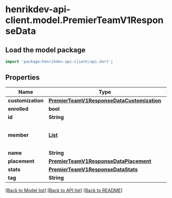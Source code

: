 # henrikdev-api-client.model.PremierTeamV1ResponseData

## Load the model package
```dart
import 'package:henrikdev-api-client/api.dart';
```

## Properties
Name | Type | Description | Notes
------------ | ------------- | ------------- | -------------
**customization** | [**PremierTeamV1ResponseDataCustomization**](PremierTeamV1ResponseDataCustomization.md) |  | 
**enrolled** | **bool** |  | 
**id** | **String** |  | 
**member** | [**List<PremierTeamMember>**](PremierTeamMember.md) |  | [default to const []]
**name** | **String** |  | 
**placement** | [**PremierTeamV1ResponseDataPlacement**](PremierTeamV1ResponseDataPlacement.md) |  | 
**stats** | [**PremierTeamV1ResponseDataStats**](PremierTeamV1ResponseDataStats.md) |  | 
**tag** | **String** |  | 

[[Back to Model list]](../README.md#documentation-for-models) [[Back to API list]](../README.md#documentation-for-api-endpoints) [[Back to README]](../README.md)


